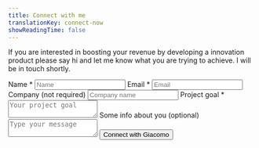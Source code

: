 ```yaml
---
title: Connect with me
translationKey: connect-now
showReadingTime: false
---
```


If you are interested in boosting your revenue by developing a innovation product please say hi and let me know what you are trying to achieve. I will be in touch shortly.

<form class="vertical-form" action="https://submit-form.com/tDV76DEuK" method="POST>
 <label for="name">Name *</label>
  <input type="text" id="name" name="name" placeholder="Name" required="" />
  <label for="email">Email *</label>
  <input type="email" id="email" name="email" placeholder="Email" required="" />
   <label for="Company">Company (not required)</label>
  <input type="text" id="company" name="company" placeholder="Company name" required="false" />
  <input type="hidden" name="_redirect" value="https://giacomosepe.com/form-thank-you">
<label for="project">Project goal *</label>
<textarea
id="project"
name="project"
placeholder="Your project goal"
required="true">
</textarea>
<label for="message">Some info about you (optional)</label>
<textarea
id="message"
name="message"
placeholder="Type your message"
required="false">
</textarea>
<button id="form-button" type="submit">Connect with Giacomo</button>

</form>
